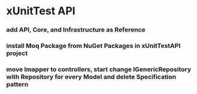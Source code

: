 # xUnitTest API

### add API, Core, and Infrastructure as Reference

### install Moq Package from NuGet Packages in xUnitTestAPI project

### move Imapper to controllers, start change IGenericRepository with Repository for every Model and delete Specification pattern